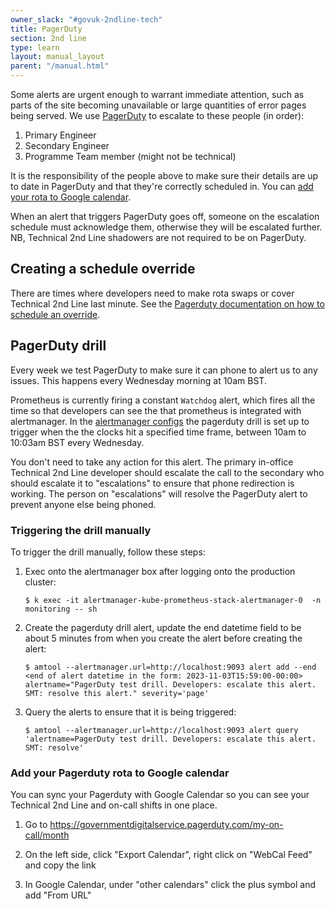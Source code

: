 ```yaml
---
owner_slack: "#govuk-2ndline-tech"
title: PagerDuty
section: 2nd line
type: learn
layout: manual_layout
parent: "/manual.html"
---
```


Some alerts are urgent enough to warrant immediate attention, such as parts of the site becoming
unavailable or large quantities of error pages being served. We use [PagerDuty](https://governmentdigitalservice.pagerduty.com)
to escalate to these people (in order):

1. Primary Engineer
2. Secondary Engineer
3. Programme Team member (might not be technical)

It is the responsibility of the people above to make sure their details are up to date in PagerDuty
and that they're correctly scheduled in. You can [add your rota to Google calendar](#add-your-pagerduty-rota-to-google-calendar).

When an alert that triggers PagerDuty goes off, someone on the escalation schedule must acknowledge
them, otherwise they will be escalated further. NB, Technical 2nd Line shadowers are not required to be on PagerDuty.

## Creating a schedule override

There are times where developers need to make rota swaps or cover Technical 2nd Line last minute.
See the [Pagerduty documentation on how to schedule an override](https://support.pagerduty.com/docs/edit-schedules#create-overrides).

## PagerDuty drill

Every week we test PagerDuty to make sure it can phone to alert us to
any issues. This happens every Wednesday morning at 10am BST.

Prometheus is currently firing a constant `Watchdog` alert, which fires all the time so that
developers can see the that prometheus is integrated with alertmanager. In the
[alertmanager configs](https://github.com/alphagov/govuk-infrastructure/blob/main/terraform/deployments/cluster-services/templates/alertmanager-config.tpl#L79-L85)
the pagerduty drill is set up to trigger when the the clocks hit a specified time frame, between 10am to 10:03am BST every Wednesday.

You don't need to take any action for this alert. The primary in-office
Technical 2nd Line developer should escalate the call to the secondary who should escalate
it to "escalations" to ensure that phone redirection is working. The
person on "escalations" will resolve the PagerDuty alert to prevent
anyone else being phoned.

### Triggering the drill manually

To trigger the drill manually, follow these steps:

1. Exec onto the alertmanager box after logging onto the production cluster:

    ```shell
    $ k exec -it alertmanager-kube-prometheus-stack-alertmanager-0  -n monitoring -- sh
    ```

1. Create the pagerduty drill alert, update the end datetime field to be about 5 minutes from when you create the alert before creating the alert:

    ```shell
    $ amtool --alertmanager.url=http://localhost:9093 alert add --end <end of alert datetime in the form: 2023-11-03T15:59:00-00:00> alertname="PagerDuty test drill. Developers: escalate this alert. SMT: resolve this alert." severity='page'
    ```

1. Query the alerts to ensure that it is being triggered:

    ```shell
    $ amtool --alertmanager.url=http://localhost:9093 alert query 'alertname=PagerDuty test drill. Developers: escalate this alert. SMT: resolve'
    ```

### Add your Pagerduty rota to Google calendar

You can sync your Pagerduty with Google Calendar so you can see your Technical 2nd Line and
on-call shifts in one place.

1. Go to https://governmentdigitalservice.pagerduty.com/my-on-call/month

1. On the left side, click "Export Calendar", right click on "WebCal Feed" and copy
   the link

1. In Google Calendar, under "other calendars" click the plus symbol and add "From URL"
